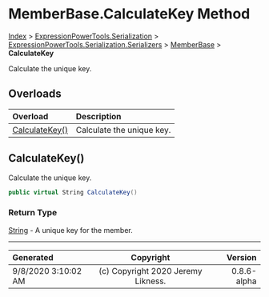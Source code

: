 ﻿# MemberBase.CalculateKey Method

[Index](../index.md) > [ExpressionPowerTools.Serialization](ExpressionPowerTools.Serialization.a.md) > [ExpressionPowerTools.Serialization.Serializers](ExpressionPowerTools.Serialization.Serializers.n.md) > [MemberBase](ExpressionPowerTools.Serialization.Serializers.MemberBase.cs.md) > **CalculateKey**

Calculate the unique key.

## Overloads

| Overload | Description |
| :-- | :-- |
| [CalculateKey()](#calculatekey) | Calculate the unique key. |
## CalculateKey()

Calculate the unique key.

```csharp
public virtual String CalculateKey()
```

### Return Type

 [String](https://docs.microsoft.com/dotnet/api/system.string)  - A unique key for the member.



---

| Generated | Copyright | Version |
| :-- | :-: | --: |
| 9/8/2020 3:10:02 AM | (c) Copyright 2020 Jeremy Likness. | 0.8.6-alpha |
